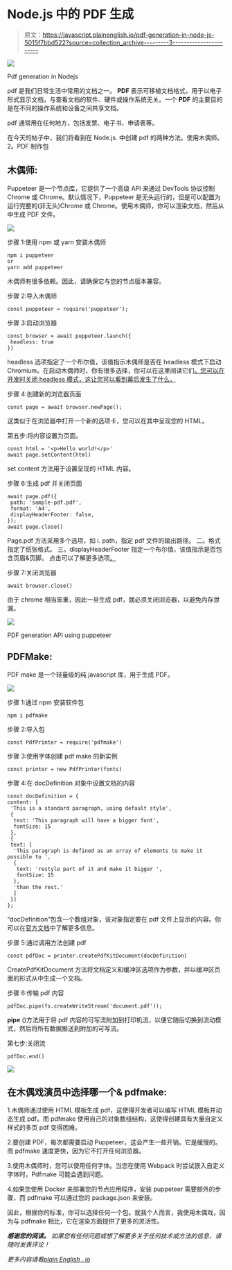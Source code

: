 # Node.js 中的 PDF 生成

> 原文：<https://javascript.plainenglish.io/pdf-generation-in-node-js-5015f7bbd522?source=collection_archive---------3----------------------->

![](img/2176387e77991fe03a5cb54e4df6ccf9.png)

Pdf generation in Nodejs

pdf 是我们日常生活中常用的文档之一。 **PDF** 表示可移植文档格式，用于以电子形式显示文档，与查看文档的软件、硬件或操作系统无关。一个 **PDF** 的主要目的是在不同的操作系统和设备之间共享文档。

pdf 通常用在任何地方，包括发票、电子书、申请表等。

在今天的帖子中，我们将看到在 Node.js.
中创建 pdf 的两种方法。使用木偶师。
2。PDF 制作包

## 木偶师:

Puppeteer 是一个节点库，它提供了一个高级 API 来通过 DevTools 协议控制 Chrome 或 Chrome。默认情况下，Puppeteer 是无头运行的，但是可以配置为运行完整的(非无头)Chrome 或 Chrome。使用木偶师，你可以渲染文档，然后从中生成 PDF 文件。

![](img/67506298d2603d023ae8bcb7ac57485c.png)

步骤 1:使用 npm 或 yarn 安装木偶师

```
npm i puppeteer
or 
yarn add puppeteer
```

木偶师有很多依赖。因此，请确保它与您的节点版本兼容。

步骤 2:导入木偶师

```
const puppeteer = require('puppeteer');
```

步骤 3:启动浏览器

```
const browser = await puppeteer.launch({
 headless: true
})
```

headless 选项指定了一个布尔值，该值指示木偶师是否在 headless 模式下启动 Chromium。在启动木偶师时，你有很多选择，你可以在这里阅读它们[。您可以在开发时关闭 headless 模式，这让您可以看到幕后发生了什么。](https://github.com/puppeteer/puppeteer/blob/v9.1.1/docs/api.md#puppeteerlaunchoptions)

步骤 4:创建新的浏览器页面

```
const page = await browser.newPage();
```

这类似于在浏览器中打开一个新的选项卡，您可以在其中呈现您的 HTML。

第五步:将内容设置为页面。

```
const html = '<p>Hello world!</p>'
await page.setContent(html)
```

set content 方法用于设置呈现的 HTML 内容。

步骤 6:生成 pdf 并关闭页面

```
await page.pdf({ 
 path: 'sample-pdf.pdf', 
 format: 'A4',
 displayHeaderFooter: false,
});
await page.close()
```

Page.pdf 方法采用多个选项，如
i. path，指定 pdf 文件的输出路径。
二。格式指定了纸张格式。
三。displayHeaderFooter 指定一个布尔值，该值指示是否包含页眉&页脚。
点击可以了解更多选项[。](https://github.com/puppeteer/puppeteer/blob/v9.1.1/docs/api.md#pagepdfoptions)

步骤 7:关闭浏览器

```
await browser.close()
```

由于 chrome 相当笨重，因此一旦生成 pdf，就必须关闭浏览器，以避免内存泄漏。

![](img/3e6815b4087a8e0b6684571a7b6ff3d0.png)

PDF generation API using puppeteer

## PDFMake:

PDF make 是一个轻量级的纯 javascript 库，用于生成 PDF。

![](img/9d8458df0ed2be3924d30e8065da879d.png)

步骤 1:通过 npm 安装软件包

```
npm i pdfmake
```

步骤 2:导入包

```
const PdfPrinter = require('pdfmake')
```

步骤 3:使用字体创建 pdf make 的新实例

```
const printer = new PdfPrinter(fonts)
```

步骤 4:在 docDefinition 对象中设置文档的内容

```
const docDefinition = {
content: [
 'This is a standard paragraph, using default style',
 {
  text: 'This paragraph will have a bigger font',
  fontSize: 15
 },
 {
 text: [
  'This paragraph is defined as an array of elements to make it possible to ',
  {
   text: 'restyle part of it and make it bigger ',
   fontSize: 15
  },
  'than the rest.'
  ]
 }]
};
```

“docDefinition”包含一个数组对象，该对象指定要在 pdf 文件上显示的内容。你可以在[官方文档](https://pdfmake.github.io/docs/0.1/document-definition-object/styling/)中了解更多信息。

步骤 5:通过调用方法创建 pdf

```
const pdfDoc = printer.createPdfKitDocument(docDefinition)
```

CreatePdfKitDocument 方法将文档定义和缓冲区选项作为参数，并以缓冲区页面的形式从中生成一个文档。

步骤 6:传输 pdf 内容

```
pdfDoc.pipe(fs.createWriteStream('document.pdf'));
```

**pipe** ()方法用于将 pdf 内容的可写流附加到打印机流，以便它随后切换到流动模式，然后将所有数据推送到附加的可写流。

第七步:关闭流

```
pdfDoc.end()
```

![](img/e445bfe44660d48cf029e9dd7bd0ee8b.png)

## **在木偶戏演员中选择哪一个& pdfmake:**

1.木偶师通过使用 HTML 模板生成 pdf，这使得开发者可以编写 HTML 模板并动态生成 pdf。而 pdfmake 使用自己的对象数组结构，这使得创建具有大量自定义样式的多页 pdf 变得困难。

2.要创建 PDF，每次都需要启动 Puppeteer，这会产生一些开销。它是缓慢的。而 pdfmake 速度更快，因为它不打开任何浏览器。

3.使用木偶师时，您可以使用任何字体。当您在使用 Webpack 时尝试嵌入自定义字体时，Pdfmake 可能会遇到问题。

4.如果您使用 Docker 来部署您的节点应用程序，安装 puppeteer 需要额外的步骤，而 pdfmake 可以通过您的 package.json 来安装。

因此，根据你的标准，你可以选择任何一个包。就我个人而言，我使用木偶戏，因为与 pdfmake 相比，它在渲染方面提供了更多的灵活性。

***感谢您的阅读。*** *如果您有任何问题或想了解更多关于任何技术或方法的信息，请随时发表评论！*

*更多内容请看*[*plain English . io*](http://plainenglish.io/)